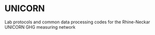 # UNICORN
Lab protocols and common data processing codes for the Rhine-Neckar UNICORN GHG measuring network
